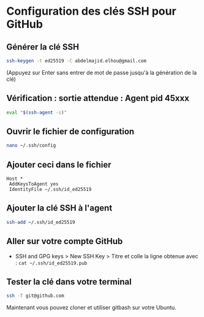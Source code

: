 # Configuration des clés SSH pour GitHub

## Générer la clé SSH

```bash
ssh-keygen -t ed25519 -C abdelmajid.elhou@gmail.com
```

(Appuyez sur Enter sans entrer de mot de passe jusqu'à la génération de la clé)

## Vérification : sortie attendue : Agent pid 45xxx

```bash
eval "$(ssh-agent -s)"
```

## Ouvrir le fichier de configuration

```bash
nano ~/.ssh/config
```

## Ajouter ceci dans le fichier

```
Host *
 AddKeysToAgent yes
 IdentityFile ~/.ssh/id_ed25519
```

## Ajouter la clé SSH à l'agent

```bash
ssh-add ~/.ssh/id_ed25519
```

## Aller sur votre compte GitHub

- SSH and GPG keys > New SSH Key > Titre et colle la ligne obtenue avec : `cat ~/.ssh/id_ed25519.pub`

## Tester la clé dans votre terminal

```bash
ssh -T git@github.com
```
Maintenant vous pouvez cloner et utiliser gitbash sur votre Ubuntu.
